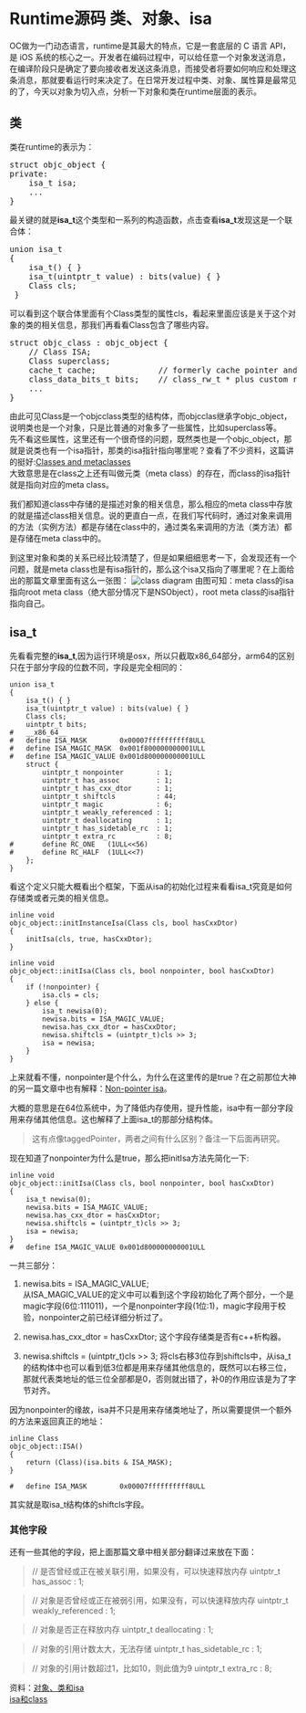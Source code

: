 # Runtime源码 类、对象、isa
OC做为一门动态语言，runtime是其最大的特点，它是一套底层的 C 语言 API，是 iOS 系统的核心之一。开发者在编码过程中，可以给任意一个对象发送消息，在编译阶段只是确定了要向接收者发送这条消息，而接受者将要如何响应和处理这条消息，那就要看运行时来决定了。在日常开发过程中类、对象、属性算是最常见的了，今天以对象为切入点，分析一下对象和类在runtime层面的表示。
## 类
类在runtime的表示为：
<pre>
struct objc_object {
private:
    isa_t isa;
    ...
}
</pre>
最关键的就是**isa_t**这个类型和一系列的构造函数，点击查看**isa_t**发现这是一个联合体：
<pre>
union isa_t 
{
    isa_t() { }
    isa_t(uintptr_t value) : bits(value) { }
    Class cls;
 }
</pre>
可以看到这个联合体里面有个Class类型的属性cls，看起来里面应该是关于这个对象的类的相关信息，那我们再看看Class包含了哪些内容。
<pre>
struct objc_class : objc_object {
    // Class ISA;
    Class superclass;
    cache_t cache;             // formerly cache pointer and vtable
    class_data_bits_t bits;    // class_rw_t * plus custom rr/alloc flags
    ...
}
</pre>
由此可见Class是一个objcclass类型的结构体，而objcclas继承字objc_object，说明类也是一个对象，只是比普通的对象多了一些属性，比如superclass等。  
先不看这些属性，这里还有一个很奇怪的问题，既然类也是一个objc_object，那就是说类也有一个isa指针，那类的isa指针指向哪里呢？查看了不少资料，这篇讲的挺好:[Classes and metaclasses](http://www.sealiesoftware.com/blog/archive/2009/04/14/objc_explain_Classes_and_metaclasses.html)  
大致意思是在class之上还有叫做元类（meta class）的存在，而class的isa指针就是指向对应的meta class。  

我们都知道class中存储的是描述对象的相关信息，那么相应的meta class中存放的就是描述class相关信息。说的更直白一点，在我们写代码时，通过对象来调用的方法（实例方法）都是存储在class中的，通过类名来调用的方法（类方法）都是存储在meta class中的。

到这里对象和类的关系已经比较清楚了，但是如果细细思考一下，会发现还有一个问题，就是meta class也是有isa指针的，那么这个isa又指向了哪里呢？在上面给出的那篇文章里面有这么一张图：
![class diagram](https://upload-images.jianshu.io/upload_images/4670835-0b5ed7e3cd00094a.jpeg)
由图可知：meta class的isa指向root meta class（绝大部分情况下是NSObject），root meta class的isa指针指向自己。
## isa_t
先看看完整的**isa_t**,因为运行环境是osx，所以只截取x86_64部分，arm64的区别只在于部分字段的位数不同，字段是完全相同的：

```
union isa_t 
{
    isa_t() { }
    isa_t(uintptr_t value) : bits(value) { }   
    Class cls;
    uintptr_t bits;  
#   __x86_64__  
#   define ISA_MASK        0x00007ffffffffff8ULL
#   define ISA_MAGIC_MASK  0x001f800000000001ULL
#   define ISA_MAGIC_VALUE 0x001d800000000001ULL
    struct {
        uintptr_t nonpointer        : 1;
        uintptr_t has_assoc         : 1;
        uintptr_t has_cxx_dtor      : 1;
        uintptr_t shiftcls          : 44; 
        uintptr_t magic             : 6;
        uintptr_t weakly_referenced : 1;
        uintptr_t deallocating      : 1;
        uintptr_t has_sidetable_rc  : 1;
        uintptr_t extra_rc          : 8;
#       define RC_ONE   (1ULL<<56)
#       define RC_HALF  (1ULL<<7)
    };
}
```
看这个定义只能大概看出个框架，下面从isa的初始化过程来看看isa_t究竟是如何存储类或者元类的相关信息。

```
inline void 
objc_object::initInstanceIsa(Class cls, bool hasCxxDtor)
{
    initIsa(cls, true, hasCxxDtor);
}

inline void 
objc_object::initIsa(Class cls, bool nonpointer, bool hasCxxDtor) 	
{ 
    if (!nonpointer) {
        isa.cls = cls;
    } else {
        isa_t newisa(0);
        newisa.bits = ISA_MAGIC_VALUE;
        newisa.has_cxx_dtor = hasCxxDtor;
        newisa.shiftcls = (uintptr_t)cls >> 3;
        isa = newisa;
    }
}

```
上来就看不懂，nonpointer是个什么，为什么在这里传的是true？在之前那位大神的另一篇文章中也有解释：[Non-pointer isa](http://www.sealiesoftware.com/blog/archive/2013/09/24/objc_explain_Non-pointer_isa.html)。  

大概的意思是在64位系统中，为了降低内存使用，提升性能，isa中有一部分字段用来存储其他信息。这也解释了上面isa_t的那部分结构体。

>这有点像taggedPointer，两者之间有什么区别？备注一下后面再研究。  

现在知道了nonpointer为什么是true，那么把initIsa方法先简化一下:

```
inline void 
objc_object::initIsa(Class cls, bool nonpointer, bool hasCxxDtor) 
{ 
    isa_t newisa(0);
    newisa.bits = ISA_MAGIC_VALUE;
    newisa.has_cxx_dtor = hasCxxDtor;
    newisa.shiftcls = (uintptr_t)cls >> 3;
    isa = newisa;
}
#   define ISA_MAGIC_VALUE 0x001d800000000001ULL
```

一共三部分：

1. newisa.bits = ISA_MAGIC_VALUE;  
从ISA_MAGIC_VALUE的定义中可以看到这个字段初始化了两个部分，一个是magic字段(6位:111011)，一个是nonpointer字段(1位:1)，magic字段用于校验，nonpointer之前已经详细分析过了。  

2. newisa.has_cxx_dtor = hasCxxDtor;
这个字段存储类是否有c++析构器。  

3. newisa.shiftcls = (uintptr_t)cls >> 3;
将cls右移3位存到shiftcls中，从isa_t的结构体中也可以看到低3位都是用来存储其他信息的，既然可以右移三位，那就代表类地址的低三位全部都是0，否则就出错了，补0的作用应该是为了字节对齐。  

因为nonpointer的缘故，isa并不只是用来存储类地址了，所以需要提供一个额外的方法来返回真正的地址：

```
inline Class 
objc_object::ISA() 
{
    return (Class)(isa.bits & ISA_MASK);
}

#   define ISA_MASK        0x00007ffffffffff8ULL
```
其实就是取isa_t结构体的shiftcls字段。

### 其他字段
还有一些其他的字段，把上面那篇文章中相关部分翻译过来放在下面：

> // 是否曾经或正在被关联引用，如果没有，可以快速释放内存
uintptr_t has_assoc : 1;

> // 对象是否曾经或正在被弱引用，如果没有，可以快速释放内存
uintptr_t weakly_referenced : 1;

> // 对象是否正在释放内存
uintptr_t deallocating : 1;

>// 对象的引用计数太大，无法存储
uintptr_t has_sidetable_rc : 1;  

>// 对象的引用计数超过1，比如10，则此值为9
uintptr_t extra_rc : 8;

资料：[对象、类和isa](https://www.jianshu.com/p/a8eade8a1c6d)  
[isa和class](https://www.jianshu.com/p/9d649ce6d0b8)











